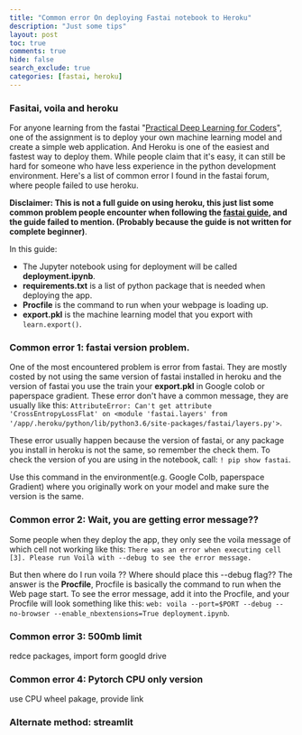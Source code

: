 ```yaml
---
title: "Common error On deploying Fastai notebook to Heroku"
description: "Just some tips"
layout: post
toc: true
comments: true
hide: false
search_exclude: true
categories: [fastai, heroku]
---
```


### Fasitai, voila and heroku
For anyone learning from the fastai "[Practical Deep Learning for Coders](https://course.fast.ai/)", one of the assignment is to deploy your own machine learning model and create a simple
web application. And Heroku is one of the easiest and fastest way to deploy them. While people claim that it's easy, it can still be hard for someone who have less experience in the 
python development environment. Here's a list of common error I found in the fastai forum, where people failed to use heroku.

**Disclaimer: This is not a full guide on using heroku, this just list some common problem people encounter when following the
[fastai guide](https://course.fast.ai/deployment_heroku), and the guide failed to mention. (Probably because the guide is not written for complete beginner)**.

In this guide: 
* The Jupyter notebook using for deployment will be called **deployment.ipynb**.
* **requirements.txt** is a list of python package that is needed when deploying the app.
* **Procfile** is the command to run when your webpage is loading up.
* **export.pkl** is the machine learning model that you export with ``` learn.export() ```.

### Common error 1: fastai version problem.

One of the most encountered problem is error from fastai. They are mostly costed by not using the same version of fastai installed in heroku 
and the version of fastai you use the train your **export.pkl** in Google colob or paperspace gradient.
These error don't have a common message, they are usually like this: ``` AttributeError: Can't get attribute 'CrossEntropyLossFlat' on <module 'fastai.layers' from '/app/.heroku/python/lib/python3.6/site-packages/fastai/layers.py'> ```.

These error usually happen because the version of fastai, or any package you install in heroku is not the same, so remember the check them.
To check the version of you are using in the notebook, call: ``` ! pip show fastai ```.

Use this command in the environment(e.g. Google Colb, paperspace Gradient) where you originally work on your model and make sure the version is the same.


### Common error 2: Wait, you are getting error message??

Some people when they deploy the app, they only see the voila message of which cell not working like this: ``` There was an error when executing cell [3]. Please run Voilà with --debug to see the error message. ```

But then where do I run voila ?? Where should place this --debug flag??
The answer is the **Procfile**, Procfile is basically the command to run when the Web page start.
To see the error message, add it into the Procfile, and your Procfile will look something like this: ``` web: voila --port=$PORT --debug --no-browser --enable_nbextensions=True deployment.ipynb ```.

### Common error 3: 500mb limit

redce packages, import form googld drive



### Common error 4: Pytorch CPU only version
use CPU wheel pakage, provide link




### Alternate method: streamlit
